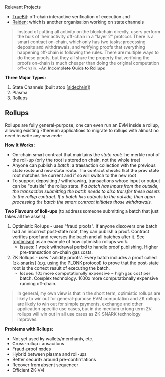 ---
---

Relevant Projects:

- [TrueBit](https://people.cs.uchicago.edu/~teutsch/papers/truebit.pdf): off-chain interactive verification of execution and
- [Raiden](https://raiden.network/): which is another organisation working on state channels

> Instead of putting all activity on the blockchain directly, users perform the bulk of their activity off-chain in a "layer 2" protocol. There is a smart contract on-chain, which only has two tasks: processing deposits and withdrawals, and verifying proofs that everything happening off-chain is following the rules. There are multiple ways to do these proofs, but they all share the property that verifying the proofs on-chain is much cheaper than doing the original computation off-chain. ~[An Incomplete Guide to Rollups](https://vitalik.ca/general/2021/01/05/rollup.html)

**Three Major Types:**

1. State Channels (built atop [[sidechain]])
2. Plasma
3. Rollups

## Rollups

Rollups are fully general-purpose; one can even run an EVM inside a rollup, allowing existing Ethereum applications to migrate to rollups with almost no need to write any new code.

**How It Works:**

- On-chain smart contract that maintains the _state root_: the merkle root of the roll-up (only the root is stored on chain, not the whole tree)
- Anyone can publish a _batch_: a transaction collection with the previous state route and new state route. The contract checks that the prev state root matches the current and if so will switch to the new root
- To support depositing / withdrawing, transactions whose input or output can be "outside" the rollup state. _If a batch has inputs from the outside, the transaction submitting the batch needs to also transfer these assets to the rollup contract. If a batch has outputs to the outside, then upon processing the batch the smart contract initiates those withdrawals._

**Two Flavours of Roll-ups** (to address someone submitting a batch that just takes all the assets):

1. Optimistic Rollups - uses "fraud proofs". If anyone discovers one batch had an incorrect post-state root, they can publish a proof. Contract verifies proof and reverses the batch and all batches after it. See [[optimism]] as an example of how optimistic rollups work.
   - Issues: 1 week withdrawal period to handle proof publishing. Higher pre-transaction on-chain gas costs.
2. ZK Rollups - uses "validity proofs". Every batch includes a proof called [[zk-snarks]] (e.g. using the [PLONK](https://vitalik.ca/general/2019/09/22/plonk.html) protocol) to prove that the post-state root is the correct result of executing the batch.
   - Issues: 10x more computationally expensive = high gas cost per batch. Complex technology. 1000x more computationally expensive running off-chain.

> In general, my own view is that in the short term, optimistic rollups are likely to win out for general-purpose EVM computation and ZK rollups are likely to win out for simple payments, exchange and other application-specific use cases, but in the medium to long term ZK rollups will win out in all use cases as ZK-SNARK technology improves.

**Problems with Rollups:**

- Not yet used by wallets/merchants, etc.
- Cross-rollup transactions
- Fraud-proof nodes
- Hybrid between plasma and roll-ups
- Better security around pre-confirmations
- Recover from absent sequencer
- Efficient ZK-VM

[//begin]: # "Autogenerated link references for markdown compatibility"
[sidechain]: sidechain "Sidechains"
[optimism]: optimism "Optimism"
[zk-snarks]: zk-snarks "zk-SNARKs"
[//end]: # "Autogenerated link references"

